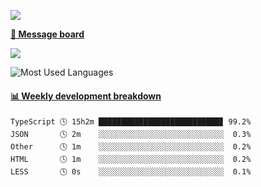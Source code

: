 [![](https://count.getloli.com/get/@SmaIIstars.github.readme)](https://count.getloli.com/)


[**💬 Message board**](https://chat.getloli.com/room/@SmaIIstars.github)

[![](https://chat.getloli.com/room/@SmaIIstars.github/svg?width=600&height=100&limit=20&theme=light&fontSize=14)](https://chat.getloli.com/room/@SmaIIstars.github)


![Most Used Languages](https://github-readme-stats.vercel.app/api/top-langs/?username=SmaIIstars&theme=dark&layout=compact)

<!-- waka-box start -->
#### <a href="https://gist.github.com/e31f5e1b7a15ee54e2fc8fca68aa5e2b" target="_blank">📊 Weekly development breakdown</a>
```text
TypeScript 🕓 15h2m ███████████████████████████▊ 99.2%
JSON       🕓 2m    ░░░░░░░░░░░░░░░░░░░░░░░░░░░░  0.3%
Other      🕓 1m    ░░░░░░░░░░░░░░░░░░░░░░░░░░░░  0.2%
HTML       🕓 1m    ░░░░░░░░░░░░░░░░░░░░░░░░░░░░  0.2%
LESS       🕓 0s    ░░░░░░░░░░░░░░░░░░░░░░░░░░░░  0.1%
```
<!-- Powered by https://github.com/YouEclipse/waka-box-go . -->
<!-- waka-box end -->
